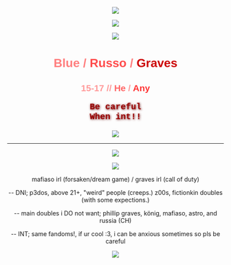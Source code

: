 <p align="center">
  <img src="https://64.media.tumblr.com/28b60da1c2ba4afe0f44e94241ec936d/2959237cc189138b-f1/s540x810/b400d972efff52ba48e1efb683e66e05fa44bd93.gifv" />
</p>

<p align="center">
  <img src="https://64.media.tumblr.com/60855fe6c30a26dc0f425fc1cc444017/7d9ca848ecceb194-99/s400x600/52e10abc71f0fc754ac2a0ed80cad8538f539d97.pnj" />
</p>


<p align="center">
  <img src="https://see.fontimg.com/api/rf5/yw21V/ZDBiMmViY2UyMjYyNDg4MTk1MmRkZTVlMzI1OTZhMTUub3Rm/Qmx1ZSA/christmas-cypher-personal-regular.png?r=fs&h=65&w=1000&fg=FC1010&bg=FFFFFF&tb=1&s=65" />
</p>

<div align="center">

<h1 style="color:#FF7F7F; font-family:Arial, sans-serif;"><b>Blue</b> / <span style="color:#FF4C4C;">Russo</span> / <span style="color:#CC0000;">Graves</span></h1>

<h2 style="color:#FF9999; font-family:Verdana, sans-serif;">15-17 // <span style="color:#FF6666;">He</span> / <span style="color:#FF3333;">Any</span></h2>

<p style="color:#990000; font-size:20px; font-family:'Courier New', monospace; text-shadow: 1px 1px 5px #660000;">
<b>Be careful<br>
When int!!</b>
</p>

</div>

<p align="center">
  <img src="https://64.media.tumblr.com/28b60da1c2ba4afe0f44e94241ec936d/2959237cc189138b-f1/s540x810/b400d972efff52ba48e1efb683e66e05fa44bd93.gifv" />
</p>

------------


<p align="center">
  <img src="https://64.media.tumblr.com/3594706d0171dc70e856fa1c7addd4a6/e1363fcb45235c50-15/s400x600/eb045b4f29efa9be0310b7c25b9fab47bc2dc66b.pnj" />
</p>


<p align="center">
  <img src="https://64.media.tumblr.com/d59e7ea3f13791d419fcbf7108480ea4/e1363fcb45235c50-fe/s250x400/22a975a0309076b59b933ab9e633c01c063d9989.pnj" />
</p>

<div align="center">
  
mafiaso irl (forsaken/dream game) / graves irl (call of duty)

--
DNI;
p3dos, above 21+, "weird" people (creeps.)
z00s, fictionkin doubles (with some expections.)

--
main doubles i DO not want;
phillip graves,
könig,
mafiaso,
astro, and russia (CH)

--
INT;
same fandoms!, if ur cool :3, 
i can be anxious sometimes so pls be careful



  <img src="https://64.media.tumblr.com/f80a16d066f157d024c1313c7b9410be/8cbaf19959c2890a-ba/s400x600/adc459469229ef5f059350592e0e3ff06ac60edc.pnj" />
</p>
<!--
**H3LLCASTED/h3llcasted** is a ✨ _special_ ✨ repository because its `README.md` (this file) appears on your GitHub profile.

Here are some ideas to get you started:

- 🔭 I’m currently working on ...
- 🌱 I’m currently learning ...
- 👯 I’m looking to collaborate on ...
- 🤔 I’m looking for help with ...
- 💬 Ask me about ...
- 📫 How to reach me: ...
- 😄 Pronouns: ...
- ⚡ Fun fact: ...
-->
